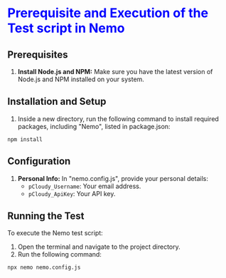<!DOCTYPE html>
<html>
<head>
    <title>Nemo Test Script Setup and Execution Guide</title>
</head>
<body>

<h1><font color="Blue">Prerequisite and Execution of the Test script in Nemo</font></h1>

<h2>Prerequisites</h2>

<ol>
    <li><strong>Install Node.js and NPM:</strong> Make sure you have the latest version of Node.js and NPM installed on your system.</li>
</ol>

<h2>Installation and Setup</h2>

<ol>
    <li>Inside a new directory, run the following command to install required packages, including "Nemo", listed in package.json:</li>
</ol>

<pre><code>npm install</code></pre>

<h2>Configuration</h2>

<ol>
    <li><strong>Personal Info:</strong> In "nemo.config.js", provide your personal details:
        <ul>
            <li><code>pCloudy_Username</code>: Your email address.</li>
            <li><code>pCloudy_ApiKey</code>: Your API key.</li>
        </ul>
    </li>
</ol>

<h2>Running the Test</h2>

<p>To execute the Nemo test script:</p>

<ol>
    <li>Open the terminal and navigate to the project directory.</li>
    <li>Run the following command:</li>
</ol>

<pre><code>npx nemo nemo.config.js</code></pre>


</body>
</html>
